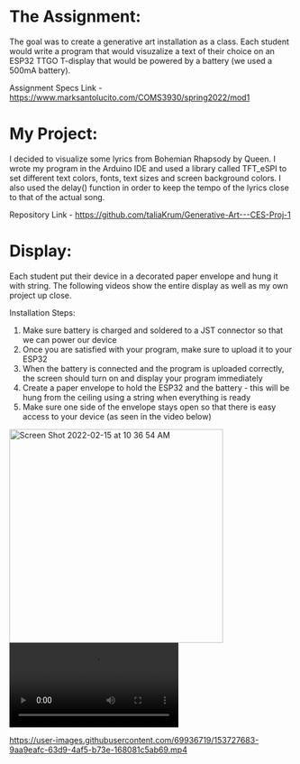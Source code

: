 # The Assignment:
The goal was to create a generative art installation as a class. Each student would write a program that would visuzalize a text of their choice on an ESP32 TTGO T-display that would be powered by a battery (we used a 500mA battery).

Assignment Specs Link - 
https://www.marksantolucito.com/COMS3930/spring2022/mod1

# My Project:
I decided to visualize some lyrics from Bohemian Rhapsody by Queen. I wrote my program in the Arduino IDE and used a library called TFT_eSPI to set different text colors, fonts, text sizes and screen background colors. I also used the delay() function in order to keep the tempo of the lyrics close to that of the actual song.

Repository Link - 
https://github.com/taliaKrum/Generative-Art---CES-Proj-1

# Display:
Each student put their device in a decorated paper envelope and hung it with string. The following videos show the entire display as well as my own project up close.

Installation Steps:
1. Make sure battery is charged and soldered to a JST connector so that we can power our device 
2. Once you are satisfied with your program, make sure to upload it to your ESP32
3. When the battery is connected and the program is uploaded correctly, the screen should turn on and display your program immediately 
4. Create a paper envelope to hold the ESP32 and the battery - this will be hung from the ceiling using a string when everything is ready
5. Make sure one side of the envelope stays open so that there is easy access to your device (as seen in the video below)
 <img width="379" alt="Screen Shot 2022-02-15 at 10 36 54 AM" src="https://user-images.githubusercontent.com/69936719/154095832-d2b7a032-d1f0-4c43-840c-f8677290ff14.png">

<video>
 <source src="https://user-images.githubusercontent.com/69936719/153727685-44e211a1-3649-47eb-a94a-efe4a415c7d8.MP4" type="video/mp4">
</video>


https://user-images.githubusercontent.com/69936719/153727683-9aa9eafc-63d9-4af5-b73e-168081c5ab69.mp4

